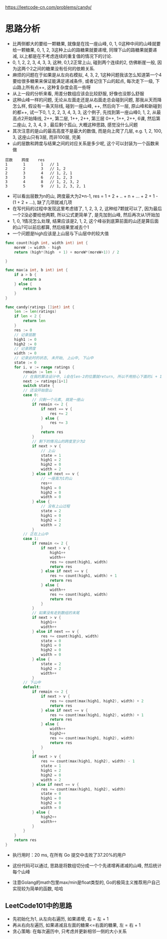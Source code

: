 https://leetcode-cn.com/problems/candy/

# 思路分析
- 比两侧都大的要给一颗糖果, 就像是在找一座山峰, 0, 1, 0这种中间的山峰就要给一颗糖果, 0, 1, 2, 3这种上山的路糖果就要递增, 同理下山的路糖果就要递减, 以上都是在不考虑连续的重复值的情况下的讨论.
- 0, 1, 2, 2, 3, 4, 3, 3, 这种, 0,1,2正常上山, 碰到两个连续的2, 仿佛断崖一般, 因为这两个2之间的糖果没有任何的依赖关系.
- 麻烦的问题在于如果是从左向右模拟, 4, 3, 2, 1这种问题我该怎么知道第一个4要给很多糖果来保证能满足递减条件, 或者记住下山的起点, 每次走下一级, 下山路上所有点++, 这种复杂度会高一些呀
- 从上一段的分析来看, 用差分数组应该会比较舒服, 好像也没那么舒服
- 这种山峰一样的问题, 无论从左面走还是从右面走总会碰到问题, 那我从天而降怎么样, 假设有一条天际线, 碰到一座山峰, ++, 然后向下一层, 原山峰和新碰到的都++, 试一下0, 1,  2, 2, 3, 4, 3, 3, 这个例子, 先找到第一座山峰0, 1, 2, 从最高点2开始降线, 2++, 第二层, 1++, 2++, 第三层 0++, 1++, 2++, 6课, 然后第二座山, 2, 3, 4, 3 , 最后剩个孤山, 大概这种思路, 感觉没什么问题
- 其次注意的是山的最高高度不是最大的数值, 而是向上爬了几层, e.g. 1, 2, 100, 3, 这座山只有3层, 而非100层, 完美
- 山的层数和跨度与结果之间的对应关系是多少呢, 这个可以封装为一个函数来做
```
层数    跨度    res
1       1       1   // 1
2       2       3   // 1, 2
2       3       4   // 1, 2, 1
3       3       6   // 1, 2, 3
3       4       8   // 1, 2, 3, 2
3       5       9   // 1, 2, 3, 2, 1
```
- 可以看出层数为n的山, 跨度最大为2*n-1, res = 1 + 2 + .. + n + ... + 2 + 1 - (1 + 2 + ...), 缺了几项就减几项
- 在写代码的过程中发现这里考虑错了, 1, 2, 3, 2, 这种给7颗就可以了, 因为最后一个2没必要给他两颗, 所以公式更简单了, 是先加到山峰, 然后再次从1开始加
- 1, 0, 1情况怎么处理, 结果应该是2, 1, 2, 这个峰谷到底算前面的山还是算后面的山?可以前后都算, 然后结果里减去个1
- 一个问题是high应该是上山层与下山层中的较大值
```go
func count(high int, width int) int {
	moreW := width - high
	return (high*(high  + 1) + moreW*(moreW+1)) / 2

}

func max(a int, b int) int {
	if a > b {
		return a
	} else {
		return b
	}
}

func candy(ratings []int) int {
	len := len(ratings)
	if len < 2 {
		return len
	}
	res := 0
	// 记录层数
	high1 := 0
	high2 := 0
	// 记录跨度
	width := 0
	// 记录此时的状态, 未开始, 上山中, 下山中
	state := 0
	for i, v := range ratings {
		remain := len - i
		// 在我的算法设计中, i会在len-2的位置就return, 所以不用担心下面的i + 1会下标越界
		next := ratings[i+1]
		switch state {
		// 还没开始登山
		case 0:
			// 只剩一个元素, 就是一座山
			if remain <= 2 {
				if next == v {
					res += 2
				} else {
					res += 3
				}
				return res
			}
			// 剩下的情况山的跨度至少为2
			if next > v {
				// 上山
				state = 1
				high1 = 2
				high2 = 0
				width = 2
			} else if next == v {
				// 一座高为1的山
				res++
				high1 = 0
				high2 = 0
				width = 0
			} else {
				// 没有上山过程
				state = 2
				high1 = 0
				high2 = 2
				width = 2
			}
		// 正在上山中
		case 1:
			if remain <= 2 {
				if next > v {
					high1++
					width++
					res += count(high1, width)
					return res
				} else if next == v {
					res += count(high1, width) + 1
					return res
				} else {
					width++
					res += count(high1, width)
					return res
				}
			}
			// 如果没有走到数组的末尾
			if next > v {
				high1++
				width++
			} else if next == v {
				res += count(high1, width)
				state = 0
				high1 = 0
				high2 = 0
				width = 0
			} else {
				state = 2
				high2 = 2
				width++
			}
		// 下山中
		default:
			if remain <= 2 {
				if next > v {
					res += count(max(high1, high2), width) + 2
					return res
				} else if next == v {
					res += count(max(high1, high2), width) + 1
					return res
				} else {
					width++
					high2++
					res += count(max(high1, high2), width)
					return res
				}
			}
			if next > v {
				res += count(max(high1, high2), width) - 1
				state = 1
				high1 = 2
				high2 = 0
				width = 2
			} else if next == v {
				res += count(max(high1, high2), width)
				state = 0
				high1 = 0
				high2 = 0
				width = 0
			} else {
				high2++
				width++
			}
		}
	}
	return res
}
```

- 执行用时：20 ms, 在所有 Go 提交中击败了37.20%的用户
- 这份代码可以通过, 思路是将数组切分成一个个先递增再递减的山峰, 然后统计每个山峰

- 注意Golang的math包里max/min是float类型的, Go的极简主义推荐用户自己实现较为简单的函数, 哈哈

## LeetCode101中的思路
- 先初始化为1, 从左向右遍历, 如果递增, 右 = 左 + 1
- 再从右向左遍历, 如果递减且左面的糖果<=右面的糖果, 左 = 右 + 1
- 贪心策略: 在每次遍历中, 只考虑并更新相邻一侧的大小关系
